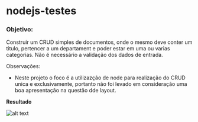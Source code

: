 # nodejs-testes

### Objetivo:

Construir um CRUD simples de documentos, onde o mesmo deve conter um titulo, pertencer a um departament e poder estar em uma ou varias categorias. Não é necessário a validação dos dados de entrada.

Observações:

- Neste projeto o foco é a utilizazção de node para realização do CRUD unica e exclusivamente, portanto não foi levado em consideração uma boa apresentação na questão dde layout.

**Resultado**

![alt text](https://media.giphy.com/media/4NrFen7RagaDMdRvKr/giphy.gif)
